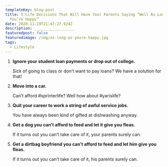 ```yaml
---
templateKey: blog-post
title: 5 Life Decisions That Will Have Your Parents Saying “Well As Long as
  You’re Happy”
date: 2020-11-19T21:47:27.924Z
description: __________________
featuredpost: false
featuredimage: /img/as-long-as-youre-happy.jpg
tags:
  - Lifestyle
---
```



1. **Ignore your student loan payments or drop out of college.**

   Sick of going to class or don’t want to pay loans? We have a solution for that!
2. **Move into a car.**

   Can’t afford #sprinterlife? Well how about #yarislife?
3. **Quit your career to work a string of awful service jobs.**

   You have always been kind of gifted at dishwashing anyway.
4. **Get a dog you can’t afford to feed and let it give you fleas.**

   If it turns out you can’t take care of it, your parents surely can.
5. **Get a dirtbag boyfriend you can’t afford to feed and let him give you fleas.**

   If it turns out you can’t take care of it, his parents surely can.